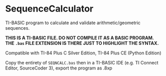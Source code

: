 # SequenceCalculator
TI-BASIC program to calculate and validate arithmetic/geometric sequences.

**THIS IS A TI-BASIC FILE. DO NOT COMPILE IT AS A BASIC PROGRAM.**  
**THE `.bas` FILE EXTENSION IS THERE JUST TO HIGHLIGHT THE SYNTAX.**

Compatible with TI-84 Plus C Silver Edition, TI-84 Plus CE (Python Edition)

Copy the entirety of `SEQNCALC.bas` then in a TI-BASIC IDE (e.g. TI Connect Editor, SourceCoder 3), export the program as .8xp
